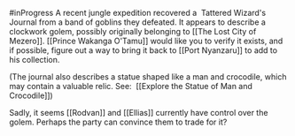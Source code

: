 #inProgress 
A recent jungle expedition recovered a  Tattered Wizard's Journal from a band of goblins they defeated. It appears to describe a clockwork golem, possibly originally belonging to [[The Lost City of Mezero]]. [[Prince Wakanga O'Tamu]] would like you to verify it exists, and if possible, figure out a way to bring it back to [[Port Nyanzaru]] to add to his collection.

(The journal also describes a statue shaped like a man and crocodile, which may contain a valuable relic. See:  [[Explore the Statue of Man and Crocodile]])

Sadly, it seems [[Rodvan]] and [[Ellias]] currently have control over the golem. Perhaps the party can convince them to trade for it?